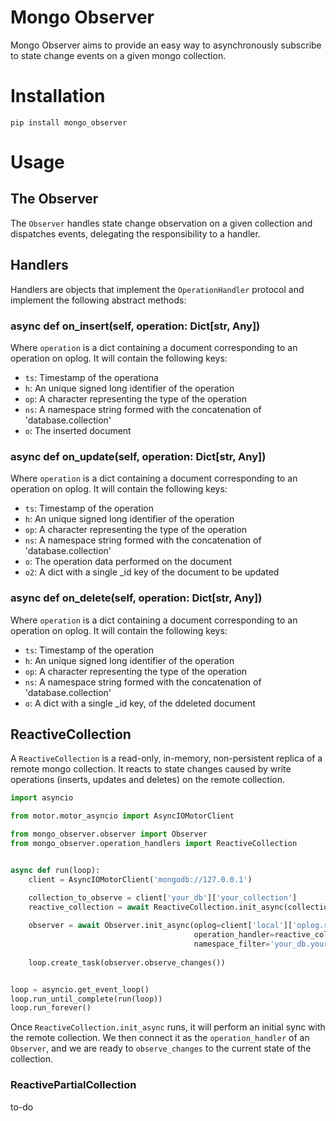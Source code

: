# Mongo Observer

Mongo Observer aims to provide an easy way to asynchronously subscribe to 
state change events on a given mongo collection.

# Installation

`pip install mongo_observer`

# Usage

## The Observer

The `Observer` handles state change observation on a given collection and 
dispatches events, delegating the responsibility to a handler.

## Handlers

 Handlers are 
objects that implement the `OperationHandler` protocol and implement the 
following abstract methods:

### async def on_insert(self, operation: Dict[str, Any])
 
Where `operation` is a dict containing a document corresponding to an 
operation on oplog. It will contain the following keys:

* `ts`: Timestamp of the operationa
* `h`: An unique signed long identifier of the operation
* `op`: A character representing the type of the operation
* `ns`: A namespace string formed with the concatenation of 'database.collection'
* `o`: The inserted document

### async def on_update(self, operation: Dict[str, Any])

Where `operation` is a dict containing a document corresponding to an 
operation on oplog. It will contain the following keys:

* `ts`: Timestamp of the operation
* `h`: An unique signed long identifier of the operation
* `op`: A character representing the type of the operation
* `ns`: A namespace string formed with the concatenation
of 'database.collection'
* `o`: The operation data performed on the document
* `o2`: A dict with a single _id key of the document to be updated

### async def on_delete(self, operation: Dict[str, Any])

Where `operation` is a dict containing a document corresponding to an 
operation on oplog. It will contain the following keys:

* `ts`: Timestamp of the operation
* `h`: An unique signed long identifier of the operation
* `op`: A character representing the type of the operation
* `ns`: A namespace string formed with the concatenation
of 'database.collection'
* `o`: A dict with a single _id key, of the ddeleted document


## ReactiveCollection

A `ReactiveCollection` is a read-only, in-memory, non-persistent replica of a 
remote mongo collection. It reacts to state changes caused by write operations 
(inserts, updates and deletes) on the remote collection. 

```python
import asyncio

from motor.motor_asyncio import AsyncIOMotorClient

from mongo_observer.observer import Observer
from mongo_observer.operation_handlers import ReactiveCollection


async def run(loop):
    client = AsyncIOMotorClient('mongodb://127.0.0.1')

    collection_to_observe = client['your_db']['your_collection']
    reactive_collection = await ReactiveCollection.init_async(collection_to_observe)
    
    observer = await Observer.init_async(oplog=client['local']['oplog.rs'],
                                         operation_handler=reactive_collection,
                                         namespace_filter='your_db.your_collection')
    
    loop.create_task(observer.observe_changes())


loop = asyncio.get_event_loop()
loop.run_until_complete(run(loop))
loop.run_forever()
```

Once `ReactiveCollection.init_async` runs, it will perform an initial sync with
the remote collection. We then connect it as the `operation_handler` of an 
`Observer`, and we are ready to `observe_changes` to the current state of the 
collection.

### ReactivePartialCollection

to-do